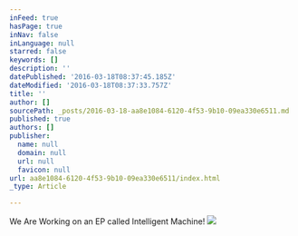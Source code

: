 ```yaml
---
inFeed: true
hasPage: true
inNav: false
inLanguage: null
starred: false
keywords: []
description: ''
datePublished: '2016-03-18T08:37:45.185Z'
dateModified: '2016-03-18T08:37:33.757Z'
title: ''
author: []
sourcePath: _posts/2016-03-18-aa8e1084-6120-4f53-9b10-09ea330e6511.md
published: true
authors: []
publisher:
  name: null
  domain: null
  url: null
  favicon: null
url: aa8e1084-6120-4f53-9b10-09ea330e6511/index.html
_type: Article

---
```

We Are Working on an EP called Intelligent Machine!
![](https://the-grid-user-content.s3-us-west-2.amazonaws.com/6186a1f6-ca8c-41d3-9395-564c9455e600.jpg)